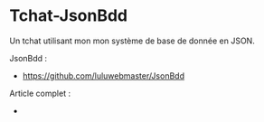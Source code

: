 # Tchat-JsonBdd
Un tchat utilisant mon mon système de base de donnée en JSON.

JsonBdd : 

- https://github.com/luluwebmaster/JsonBdd

Article complet : 

- 
